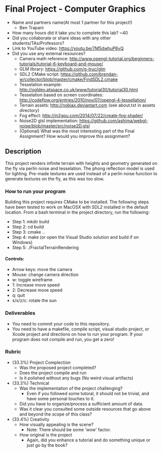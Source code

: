 # Final Project - Computer Graphics

* Name and partners name(At most 1 partner for this project!)
  * Ben Trapani
* How many hours did it take you to complete this lab? ~40
* Did you collaborate or share ideas with any other students/TAs/Professors?
* Link to YouTube video: https://youtu.be/7M5dwhuP6yQ
* Did you use any external resources? 
  * Camera math reference: http://www.opengl-tutorial.org/beginners-tutorials/tutorial-6-keyboard-and-mouse/
  * GLM library: https://github.com/g-truc/glm
  * SDL2 CMake script: https://github.com/brendan-w/collector/blob/master/cmake/FindSDL2.cmake
  * Tesselation example: http://ogldev.atspace.co.uk/www/tutorial30/tutorial30.html
  * Tesselation based on screen coordinates: http://codeflow.org/entries/2010/nov/07/opengl-4-tessellation/
  * Terrain assets: http://nobiax.deviantart.com (see about.txt in assets directory)
  * Fog effect: http://in2gpu.com/2014/07/22/create-fog-shader/
  * Noise2D glsl implementation: https://github.com/ashima/webgl-noise/blob/master/src/noise2D.glsl
  * (Optional) What was the most interesting part of the Final Assignment? How would you improve this assignment?
 
## Description

This project renders infinite terrain with heights and geometry generated on the fly via
perlin noise and tesselation. The phong reflection model is used for lighting. Pre-made
textures are used instead of a perlin noise function to generate textures on the fly, as this
was too slow.
  
### How to run your program
Building this project requires CMake to be installed.
The following steps have been tested to work on MacOSX with SDL2 installed in
the default location. From a bash terminal in the project directory, run the following:
* Step 1: mkdir build
* Step 2: cd build
* Step 3: cmake ..
* Step 4: make (or open the Visual Studio solution and build if on Windows)
* Step 5: ./FractalTerrainRendering

#### Controls:
* Arrow keys: move the camera
* Mouse: change camera direction
* w: toggle wireframe
* 1: Increase move speed
* 2: Decrease move speed
* q: quit
* s/x/z/c: rotate the sun

### Deliverables

* You need to commit your code to this repository.
* You need to have a makefile, compile script, visual studio project, or Xcode project and directions on how to run your program. If your program does not compile and run, you get a zero!

### Rubric

* (33.3%) Project Complection
  * Was the proposed project completed?
  * Does the project compile and run
  * Is it polished without any bugs (No weird visual artifacts)
* (33.3%) Technical
  * Was the implementaiton of the project challenging?
    * Even if you followed some tutoral, it should not be trivial, and have some personal touches to it.
  * Did you have to organize/process a sufficient amount of data.
  * Was it clear you consulted some outside resources that go above and beyond the scope of this class?
* (33.4%) Creativity
  * How visually appealing is the scene?
    * Note: There should be some 'wow' factor.
  * How original is the project
    * Again, did you enhance a tutorial and do something unique or just go by the book?
